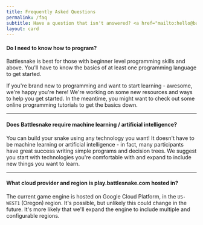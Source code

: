 ```yaml
---
title: Frequently Asked Questions
permalink: /faq
subtitle: Have a question that isn't answered? <a href="mailto:hello@battlesnake.com">Let us know.</a>
layout: card
---
```


#### Do I need to know how to program?

Battlesnake is best for those with beginner level programming skills and above. You'll have to know the basics of at least one programming language to get started.

If you're brand new to programming and want to start learning - awesome, we're happy you're here! We're working on some new resources and ways to help you get started. In the meantime, you might want to check out some online programming tutorials to get the basics down.

---

#### Does Battlesnake require machine learning / artificial intelligence?

You can build your snake using any technology you want! It doesn't have to be machine learning or artificial intelligence - in fact, many participants have great success writing simple programs and decision trees. We suggest you start with technologies you're comfortable with and expand to include new things you want to learn.

---

#### What cloud provider and region is play.battlesnake.com hosted in?

The current game engine is hosted on Google Cloud Platform, in the `US-WEST1` (Oregon) region. It's possible, but unlikely this could change in the future. It's more likely that we'll expand the engine to include multiple and configurable regions.
